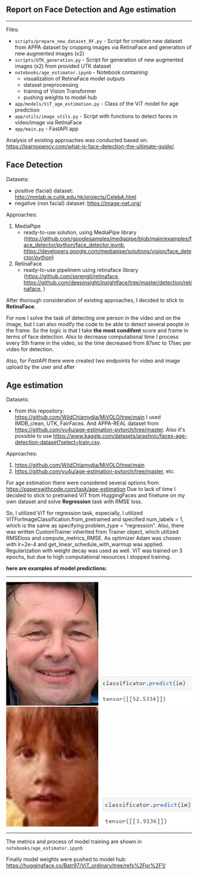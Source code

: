 ## **Report on Face Detection and Age estimation**
----------------------------------------------------------------------------------------------------------------

Files: 
- `scripts/prepare_new_dataset_RF.py` - Script for creation new dataset from APPA dataset by cropping images via RetinaFace and generation of new augmented images (x2)
- `scripts/UTK_generation.py` - Script for generation of new augmented images (x2) from provided UTK dataset
- `notebooks/age_estimator.ipynb` - Notebook containing:
    - visualization of RetinaFace model outputs
    - dataset preprocessing
    - training of Vision Transformer
    - pushing weights to model hub
- `app/models/ViT_age_estimation.py` - Class of the ViT model for age prediction
- `app/utils/image_utils.py` - Script with functions to detect faces in video/image via RetinaFace
- `app/main.py` - FastAPI app


Analysis of existing approaches was conducted based on: https://learnopencv.com/what-is-face-detection-the-ultimate-guide/.

## Face Detection

Datasets:
- positive (facial) dataset: http://mmlab.ie.cuhk.edu.hk/projects/CelebA.html
- negative (non facial) dataset: https://image-net.org/

Approaches: 
1. MediaPipe
    - ready-to-use solution, using MediaPipe library (https://github.com/googlesamples/mediapipe/blob/main/examples/face_detector/python/face_detector.ipynb, https://developers.google.com/mediapipe/solutions/vision/face_detector/python)
2. RetinaFace 
    - ready-to-use pipelinem using retinaface library (https://github.com/serengil/retinaface, https://github.com/deepinsight/insightface/tree/master/detection/retinaface, )

After thorough consideration of existing approaches, I decided to stick to **RetinaFace**.

For now I solve the task of detecting one person in the video and on the image, but I can also modify the code to be able to detect several people in the frame. So the logic is that I take **the most condifent** score and frame in terms of face detection. Also to decrease computational time I process every 5th frame in the video, so the time decreased from 87sec to 17sec per video for detection.

Also, for *FastAPI* there were created two endpoints for video and image upload by the user and after 

## Age estimation

Datasets:
- from this repository: https://github.com/WildChlamydia/MiVOLO/tree/main I used IMDB_clean, UTK, FairFaces. And APPA-REAL dataset from https://github.com/yu4u/age-estimation-pytorch/tree/master. Also it's possible to use https://www.kaggle.com/datasets/arashnic/faces-age-detection-dataset?select=train.csv.

Approaches: 
1. https://github.com/WildChlamydia/MiVOLO/tree/main
2. https://github.com/yu4u/age-estimation-pytorch/tree/master, etc.

For age estimation there were considered several options from https://paperswithcode.com/task/age-estimation
Due to lack of time I decided to stick to pretrained ViT from HuggingFaces and finetune on my own dataset and solve **Regression** task with RMSE loss.

So, I utilized ViT for regression task, especially, I utilized ViTForImageClassification.from_pretrained and specified num_labels = 1, which is the same as specifying problem_type = "regression". 
Also, there was written CustomTrainer inherited from Trainer object, which utilized RMSEloss and compute_metrics_RMSE. As optimizer Adam was chosen with lr=2e-4 and get_linear_schedule_with_warmup was applied. Regularization with weight decay was used as well.
ViT was trained on 3 epochs, but due to high computational resources I stopped training. 

**here are examples of model predictions:**

---------
<img src="example1.jpeg" alt="Example Image" width="250">

<img src="example1_pred.png" alt="Example Image" width="250">

<img src="example2.jpeg" alt="Example Image" width="250">

<img src="example2_pred.png" alt="Example Image" width="250">

---------

The metrics and process of model training are shown in `notebooks/age_estimator.ipynb`

Finally model weights were pushed to model hub: https://huggingface.co/Batr97/ViT_ordinary/tree/refs%2Fpr%2F1/